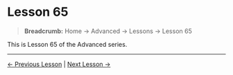 # Lesson 65

> **Breadcrumb:** Home → Advanced → Lessons → Lesson 65

This is Lesson 65 of the Advanced series.

---

[← Previous Lesson](lesson_64.md) | [Next Lesson →](lesson_66.md)
